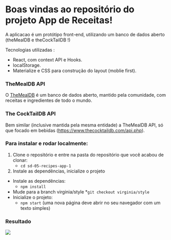# Boas vindas ao repositório do projeto App de Receitas!

A aplicacao é um protótipo front-end, utilizando um banco de dados aberto (theMealDB e theCockTailDB !)

Tecnologias utilizadas :
- React, com context API e Hooks.
- localStorage.
- Materialize e CSS para construção do layout (moblie first).

### TheMealDB API

O [TheMealDB](https://www.themealdb.com/) é um banco de dados aberto, mantido pela comunidade, com receitas e ingredientes de todo o mundo.

### The CockTailDB API

Bem similar (inclusive mantida pela mesma entidade) a TheMealDB API, só que focado em bebidas (https://www.thecocktaildb.com/api.php).

### Para instalar e rodar localmente:
1. Clone o repositório
 e entre na pasta do repositório que você acabou de clonar:
    * `cd sd-05-recipes-app-1`
 2. Instale as dependências, inicialize o projeto 
  * Instale as dependências:
    * `npm install`
   * Mude para a branch virginia/style
    *`git checkout virginia/style`
  * Inicialize o projeto:
    * `npm start` (uma nova página deve abrir no seu navegador com um texto simples)

### Resultado

![](Gravação-de-Tela-2020-09-21-às-18(1).gif)
